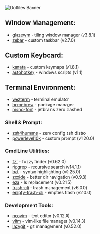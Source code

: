 <img src="https://capsule-render.vercel.app/api?type=waving&height=200&color=0:02569B,100:005078&text=~/dotfiles&fontAlignY=38&fontColor=ffffff&fontSize=60&animation=fadeIn&section=header" alt="Dotfiles Banner" align="center"/>

## Window Management:

- [glazewm](https://github.com/glzr-io/glazewm) - tiling window manager (v3.8.1)
- [zebar](https://github.com/glzr-io/zebar) - custom taskbar (v2.7.0)

## Custom Keyboard:

- [kanata](https://github.com/jtroo/kanata/) - custom keymaps (v1.8.1)
- [autohotkey](https://github.com/AutoHotkey/AutoHotkey) - windows scripts (v1.1)

## Terminal Environment:

- [wezterm](https://github.com/wez/wezterm) - terminal emulator
- [homebrew](https://github.com/Homebrew/brew) - package manager
- [mono-font](https://github.com/sharpjs/JetBrainsMonoSlashed) - jetbrains zero slashed

### Shell & Prompt:

- [zsh4humans](https://github.com/romkatv/zsh4humans) - zero config zsh distro
- [powerlevel10k](https://github.com/romkatv/powerlevel10k) - custom prompt (v1.20.0)

### Cmd Line Utilities:

- [fzf](https://github.com/junegunn/fzf) - fuzzy finder (v0.62.0)
- [ripgrep](https://github.com/BurntSushi/ripgrep) - recursive search (v14.1.1)
- [bat](https://github.com/sharkdp/bat) - syntax highlighting (v0.25.0)
- [zoxide](https://github.com/ajeetdsouza/zoxide) - better dir navigation (v0.9.8)
- [eza](https://github.com/eza-community/eza) - ls replacement (v0.21.5)
- [trash-cli](https://github.com/sindresorhus/trash-cli) - trash management (v6.0.0)
- [empty-trash-cli](https://github.com/sindresorhus/empty-trash-cli) - empties trash (v2.0.0)

### Development Tools:

- [neovim](https://github.com/neovim/neovim) - text editor (v0.12.0)
- [vifm](https://github.com/vifm/vifm) - vim-like file manager (v0.14.3)
- [lazygit](https://github.com/jesseduffield/lazygit) - git management (v0.52.0)
